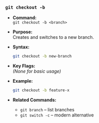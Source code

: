 ### `git checkout -b`

- **Command:**  
  `git checkout -b <branch>`

- **Purpose:**  
  Creates and switches to a new branch.

- **Syntax:**  
  ```bash
  git checkout -b new-branch
  ```

- **Key Flags:**  
  *(None for basic usage)*

- **Example:**  
  ```bash
  git checkout -b feature-x
  ```

- **Related Commands:**  
  - `git branch` – list branches  
  - `git switch -c` – modern alternative